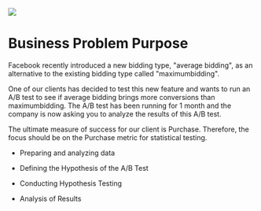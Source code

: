 ![](C:/Users/oe/PycharmProjects/measurement_problems/ab_testing_data/images/AB_TEST_PROJECT.png)

# Business Problem  Purpose

Facebook recently introduced a new bidding type, "average bidding", as an alternative to the existing bidding type called "maximumbidding".

 One of our clients has decided to test this new feature and wants to run an A/B test to see if average bidding brings more conversions than maximumbidding. The A/B test has been running for 1 month and the company is now asking you to analyze the results of this A/B test. 

The ultimate measure of success for our client is Purchase. Therefore, the focus should be on the Purchase metric for statistical testing.

* Preparing and analyzing data

* Defining the Hypothesis of the A/B Test
* Conducting Hypothesis Testing
*  Analysis of Results